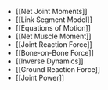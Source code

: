 - [[Net Joint Moments]]
- [[Link Segment Model]]
- [[Equations of Motion]]
- [[Net Muscle Moment]]
- [[Joint Reaction Force]]
- [[Bone-on-Bone Force]]
- [[Inverse Dynamics]]
- [[Ground Reaction Force]]
- [[Joint Power]]